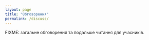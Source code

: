 ```yaml
---
layout: page
title: "Обговорення"
permalink: /discuss/
---
```

FIXME: загальне обговорення та подальше читання для учасників.

